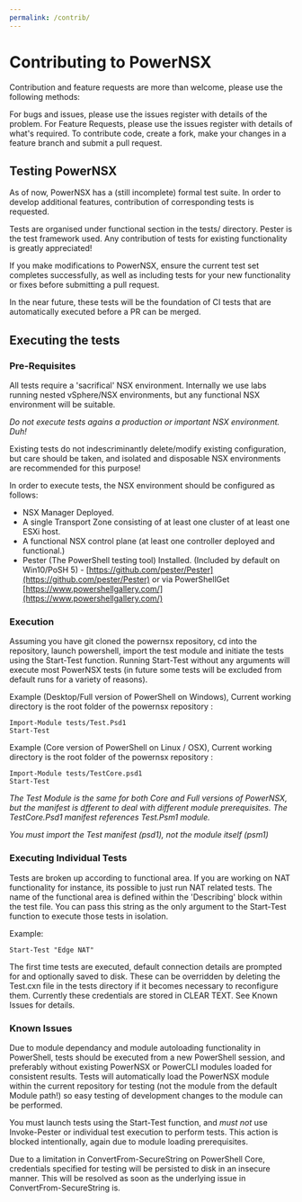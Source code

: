 ```yaml
---
permalink: /contrib/
---
```


# Contributing to PowerNSX

Contribution and feature requests are more than welcome, please use the following methods:

For bugs and issues, please use the issues register with details of the problem.
For Feature Requests, please use the issues register with details of what's required.
To contribute code, create a fork, make your changes in a feature branch and submit a pull request.

## Testing PowerNSX

As of now, PowerNSX has a (still incomplete) formal test suite.  In order to develop additional features, contribution of corresponding tests is requested.

Tests are organised under functional section in the tests/ directory.  Pester is the test framework used.  Any contribution of tests for existing functionality is greatly appreciated!

If you make modifications to PowerNSX, ensure the current test set completes successfully, as well as including tests for your new functionality or fixes before submitting a pull request.

In the near future, these tests will be the foundation of CI tests that are automatically executed before a PR can be merged.

## Executing the tests

### Pre-Requisites

All tests require a 'sacrifical' NSX environment.  Internally we use labs running nested vSphere/NSX environments, but any functional NSX environment will be suitable.

*Do not execute tests agains a production or important NSX environment.  Duh!*

Existing tests do not indescriminantly delete/modify existing configuration, but care should be taken, and isolated and disposable NSX environments are recommended for this purpose!

In order to execute tests, the NSX environment should be configured as follows:

* NSX Manager Deployed.
* A single Transport Zone consisting of at least one cluster of at least one ESXi host.
* A functional NSX control plane (at least one controller deployed and functional.)
* Pester (The PowerShell testing tool) Installed.  (Included by default on Win10/PoSH 5) - [https://github.com/pester/Pester](https://github.com/pester/Pester) or via PowerShellGet [https://www.powershellgallery.com/](https://www.powershellgallery.com/)

### Execution

Assuming you have git cloned the powernsx repository, cd into the repository, launch powershell, import the test module and initiate the tests using the Start-Test function.  Running Start-Test without any arguments will execute most PowerNSX tests (in future some tests will be excluded from default runs for a variety of reasons).

Example (Desktop/Full version of PowerShell on Windows), Current working directory is the root folder of the powernsx repository :

```
Import-Module tests/Test.Psd1
Start-Test
```

Example (Core version of PowerShell on Linux / OSX), Current working directory is the root folder of the powernsx repository :

```
Import-Module tests/TestCore.psd1
Start-Test
```

*The Test Module is the same for both Core and Full versions of PowerNSX, but the manifest is dfferent to deal with different module prerequisites.  The TestCore.Psd1 manifest references Test.Psm1 module.*

*You must import the Test manifest (psd1), not the module itself (psm1)*

### Executing Individual Tests

Tests are broken up according to functional area.  If you are working on NAT functionality for instance, its possible to just run NAT related tests.  The name of the functional area is defined within the 'Describing' block within the test file.  You can pass this string as the only argument to the Start-Test function to execute those tests in isolation.

Example:
```
Start-Test "Edge NAT"
```

The first time tests are executed, default connection details are prompted for and optionally saved to disk.  These can be overridden by deleting the Test.cxn file in the tests directory if it becomes necessary to reconfigure them.  Currently these credentials are stored in CLEAR TEXT.  See Known Issues for details.

### Known Issues

Due to module dependancy and module autoloading functionality in PowerShell, tests should be executed from a new PowerShell session, and preferably without existing PowerNSX or PowerCLI modules loaded for consistent results.  Tests will automatically load the PowerNSX module within the current repository for testing (not the module from the default Module path!) so easy testing of development changes to the module can be performed.

You must launch tests using the Start-Test function, and *must not* use Invoke-Pester or individual test execution to perform tests.  This action is blocked intentionally, again due to module loading prerequisites.

Due to a limitation in ConvertFrom-SecureString on PowerShell Core, credentials specified for testing will be persisted to disk in an insecure manner.  This will be resolved as soon as the underlying issue in ConvertFrom-SecureString is.


